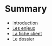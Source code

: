 # Summary

* [Introduction](README.md)
* [Les enjeux](les_enjeux.md)
* [La fiche client](la_fiche_client.md)
* Le dossier

